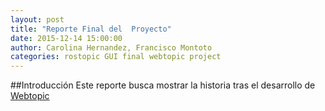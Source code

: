 ```yaml
---
layout: post
title: "Reporte Final del  Proyecto"
date: 2015-12-14 15:00:00
author: Carolina Hernandez, Francisco Montoto
categories: rostopic GUI final webtopic project
---
```


##Introducción
Este reporte busca mostrar la historia tras el desarrollo de [Webtopic](https://github.com/carolahp/rostopic-gui)
